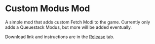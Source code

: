 # Custom Modus Mod

A simple mod that adds custom Fetch Modi to the game. Currently only adds a Queuestack Modus, but more will be added eventually.

Download link and instructions are in the [Release](https://github.com/Joshument/TGPCustomModusMod/releases/latest) tab.